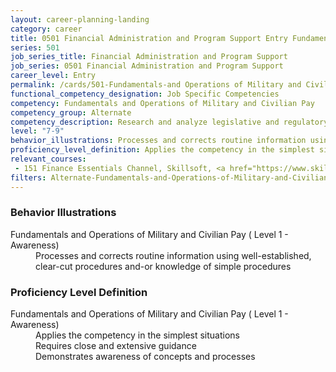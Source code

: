 ```yaml
---
layout: career-planning-landing
category: career
title: 0501 Financial Administration and Program Support Entry Fundamentals and Operations of Military and Civilian Pay
series: 501
job_series_title: Financial Administration and Program Support
job_series: 0501 Financial Administration and Program Support
career_level: Entry
permalink: /cards/501-Fundamentals-and Operations of Military and Civilian Pay-Entry
functional_competency_designation: Job Specific Competencies
competency: Fundamentals and Operations of Military and Civilian Pay
competency_group: Alternate
competency_description: Research and analyze legislative and regulatory guidance related to entitlements to ensure proper payments
level: "7-9"
behavior_illustrations: Processes and corrects routine information using well-established, clear-cut procedures and-or knowledge of simple procedures
proficiency_level_definition: Applies the competency in the simplest situations ? Requires close and extensive guidance ? Demonstrates awareness of concepts and processes
relevant_courses: 
 - 151 Finance Essentials Channel, Skillsoft, <a href="https://www.skillsoft.com/channel/finance-essentials-b17e6fc0-f91d-11e6-aad2-6b3c03be7fe8">https://www.skillsoft.com/channel/finance-essentials-b17e6fc0-f91d-11e6-aad2-6b3c03be7fe8</a>
filters: Alternate-Fundamentals-and-Operations-of-Military-and-Civilian-Pay GS-7-9 series-0501
---
```


<div class="desktop:grid-col-6 margin-y-205">
  <div class="border-top-2 bg-white padding-2 shadow-5 height-full members-hover border-1px button-border border-top-blue radius-lg card-text-color">
    <h3>Behavior Illustrations</h3>
    <dl class="text-base card-content-color"><dt>Fundamentals and Operations of Military and Civilian Pay ( Level 1 - Awareness)</dt><dd>Processes and corrects routine information using well-established, clear-cut procedures and-or knowledge of simple procedures</dd></dl>
  </div>
</div>
<div class="desktop:grid-col-6 margin-y-205">
  <div class="border-top-2 bg-white padding-2 shadow-5 height-full members-hover border-1px button-border border-top-blue radius-lg card-text-color">
    <h3>Proficiency Level Definition</h3>
    <dl class="text-base card-content-color"><dt>Fundamentals and Operations of Military and Civilian Pay ( Level 1 - Awareness)</dt><dd>Applies the competency in the simplest situations </dd><dd> Requires close and extensive guidance </dd><dd> Demonstrates awareness of concepts and processes</dd></dl>
  </div>
</div>